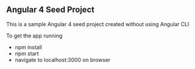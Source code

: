 ## Angular 4 Seed Project

This is a sample Angular 4 seed project created without using Angular CLI

To get the app running

<ul style="list-style-type:disc">
  <li>npm install</li>
  <li>npm start</li>
  <li>navigate to localhost:3000 on browser</li>
</ul>